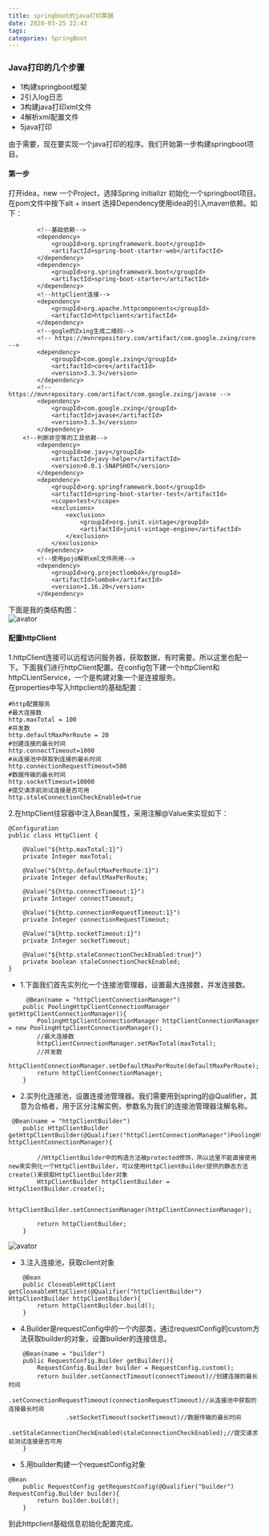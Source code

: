 ```yaml
---
title: springboot的java打印票据
date: 2020-03-25 22:43
tags:
categories: SpringBoot
---
```

### **Java打印的几个步骤**
- 1构建springboot框架
- 2引入log日志
- 3构建java打印xml文件
- 4解析xml配置文件
- 5java打印
<!--more-->
由于需要，现在要实现一个java打印的程序。我们开始第一步构建springboot项目。    
#### **第一步**
打开idea，new 一个Project，选择Spring initializr 初始化一个springboot项目。在pom文件中按下alt + insert 选择Dependency使用idea的引入maven依赖。如下：   
```angular2html
        <!--基础依赖-->
        <dependency>
            <groupId>org.springframework.boot</groupId>
            <artifactId>spring-boot-starter-web</artifactId>
        </dependency>
        <dependency>
            <groupId>org.springframework.boot</groupId>
            <artifactId>spring-boot-starter</artifactId>
        </dependency>
        <!--httpClient连接-->
        <dependency>
            <groupId>org.apache.httpcomponents</groupId>
            <artifactId>httpclient</artifactId>
        </dependency>
        <!--gogle的Zxing生成二维码-->
        <!-- https://mvnrepository.com/artifact/com.google.zxing/core -->
        <dependency>
            <groupId>com.google.zxing</groupId>
            <artifactId>core</artifactId>
            <version>3.3.3</version>
        </dependency>
        <!-- https://mvnrepository.com/artifact/com.google.zxing/javase -->
        <dependency>
            <groupId>com.google.zxing</groupId>
            <artifactId>javase</artifactId>
            <version>3.3.3</version>
        </dependency>
    <!--判断非空等的工具依赖-->
        <dependency>
            <groupId>me.javy</groupId>
            <artifactId>javy-helper</artifactId>
            <version>0.0.1-SNAPSHOT</version>
        </dependency>
        <dependency>
            <groupId>org.springframework.boot</groupId>
            <artifactId>spring-boot-starter-test</artifactId>
            <scope>test</scope>
            <exclusions>
                <exclusion>
                    <groupId>org.junit.vintage</groupId>
                    <artifactId>junit-vintage-engine</artifactId>
                </exclusion>
            </exclusions>
        </dependency>
        <!--使用pojo解析xml文件所用-->
        <dependency>
            <groupId>org.projectlombok</groupId>
            <artifactId>lombok</artifactId>
            <version>1.16.20</version>
        </dependency>
```     
下面是我的类结构图：      
![avator](http://img.yangjiapo.cn/jp1.png)
#### **配置httpClient**
1.httpClient连接可以远程访问服务器，获取数据，有时需要。所以这里也配一下。下面我们进行httpClient配置。在config包下建一个httpClient和httpCLientService，一个是构建对象一个是连接服务。    
在properties中写入httpclient的基础配置：  
```angular2html
#http配置服务
#最大连接数
http.maxTotal = 100
#并发数
http.defaultMaxPerRoute = 20
#创建连接的最长时间
http.connectTimeout=1000
#从连接池中获取到连接的最长时间
http.connectionRequestTimeout=500
#数据传输的最长时间
http.socketTimeout=10000
#提交请求前测试连接是否可用
http.staleConnectionCheckEnabled=true
```         
2.在httpClient往容器中注入Bean属性，采用注解@Value来实现如下：    
```angular2html
@Configuration
public class HttpClient {
	
    @Value("${http.maxTotal:1}")
    private Integer maxTotal;

    @Value("${http.defaultMaxPerRoute:1}")
    private Integer defaultMaxPerRoute;

    @Value("${http.connectTimeout:1}")
    private Integer connectTimeout;

    @Value("${http.connectionRequestTimeout:1}")
    private Integer connectionRequestTimeout;

    @Value("${http.socketTimeout:1}")
    private Integer socketTimeout;

    @Value("${http.staleConnectionCheckEnabled:true}")
    private boolean staleConnectionCheckEnabled;
}
```     
- 1.下面我们首先实列化一个连接池管理器，设置最大连接数，并发连接数。
```angular2html
     @Bean(name = "httpClientConnectionManager")
    public PoolingHttpClientConnectionManager getHttpClientConnectionManager(){
        PoolingHttpClientConnectionManager httpClientConnectionManager = new PoolingHttpClientConnectionManager();
        //最大连接数
        httpClientConnectionManager.setMaxTotal(maxTotal);
        //并发数
        httpClientConnectionManager.setDefaultMaxPerRoute(defaultMaxPerRoute);
        return httpClientConnectionManager;
    }
```     
- 2.实列化连接池，设置连接池管理器。我们需要用到spring的@Qualifier，其意为合格者，用于区分注解实例，参数名为我们的连接池管理器注解名称。      
```angular2html
 @Bean(name = "httpClientBuilder")
    public HttpClientBuilder getHttpClientBuilder(@Qualifier("httpClientConnectionManager")PoolingHttpClientConnectionManager httpClientConnectionManager){

        //HttpClientBuilder中的构造方法被protected修饰，所以这里不能直接使用new来实例化一个HttpClientBuilder，可以使用HttpClientBuilder提供的静态方法create()来获取HttpClientBuilder对象
        HttpClientBuilder httpClientBuilder = HttpClientBuilder.create();

        httpClientBuilder.setConnectionManager(httpClientConnectionManager);

        return httpClientBuilder;
    }
```     
![avator](http://img.yangjiapo.cn/jp2.png)
- 3.注入连接池，获取client对象
```angular2html
    @Bean
    public CloseableHttpClient getCloseableHttpClient(@Qualifier("httpClientBuilder") HttpClientBuilder httpClientBuilder){
        return httpClientBuilder.build();
    }
```         
- 4.Builder是requestConfig中的一个内部类，通过requestConfig的custom方法获取builder的对象，设置builder的连接信息。   
```angular2html
    @Bean(name = "builder")
    public RequestConfig.Builder getBuilder(){
        RequestConfig.Builder builder = RequestConfig.custom();
        return builder.setConnectTimeout(connectTimeout)//创建连接的最长时间
                .setConnectionRequestTimeout(connectionRequestTimeout)//从连接池中获取的连接最长时间
                .setSocketTimeout(socketTimeout)//数据传输的最长时间
                .setStaleConnectionCheckEnabled(staleConnectionCheckEnabled);//提交请求前测试连接是否可用
    }
```     
- 5.用builder构建一个requestConfig对象
```angular2html
@Bean
    public RequestConfig getRequestConfig(@Qualifier("builder") RequestConfig.Builder builder){
        return builder.build();
    }
```         
到此httpclient基础信息初始化配置完成。